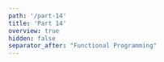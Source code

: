 ```yaml
---
path: '/part-14'
title: 'Part 14'
overview: true
hidden: false
separator_after: "Functional Programming"
---
```


<pages-in-this-section></pages-in-this-section>

<exercises-in-this-section></exercises-in-this-section>
